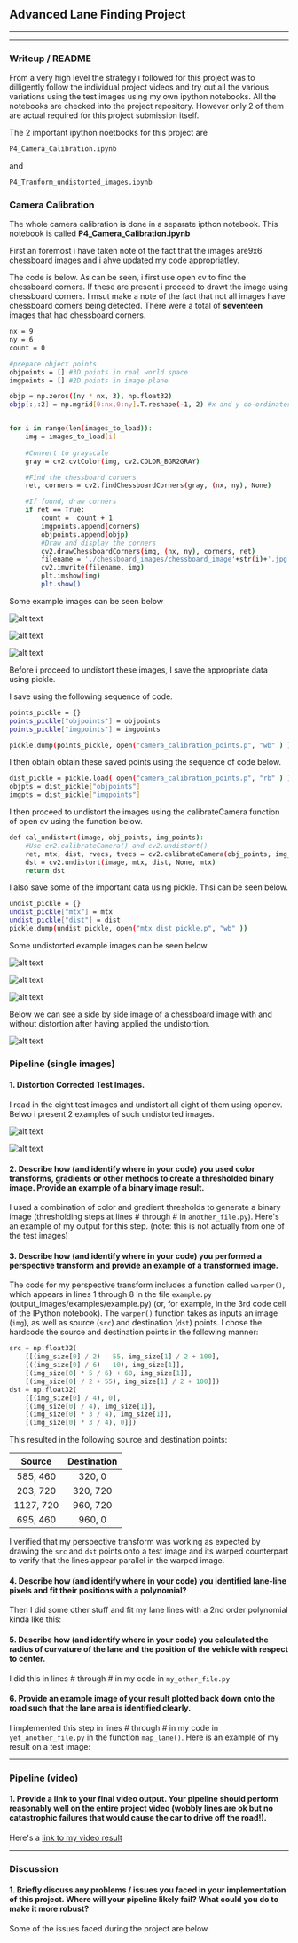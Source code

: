 ## Advanced Lane Finding Project


---

[//]: # (Image References)

[image1]: ./chessboard_images/chessboard_image1.jpg "Chessboard image 1"
[image2]: ./chessboard_images/chessboard_image2.jpg "Chessboard image 2"
[image3]: ./chessboard_images/chessboard_image17.jpg "Chessboard image 17"
[image4]: ./undistorted_chessboard_images/undistorted_chessboard_image6.jpg "Undistorted_ Chessboard image 6"
[image5]: ./undistorted_chessboard_images/undistorted_chessboard_image8.jpg "Undistorted_Chessboard image 8"
[image6]: ./undistorted_chessboard_images/undistorted_chessboard_image18.jpg "Undistorted_Chessboard image 17"
[image7]: ./output_images/combo_orig_undist_cb_image.jpg "Combo Chessboard image"
[image8]: ./undistorted_images/undist_image2.jpg "Undistorted image 1"
[image9]: ./undistorted_images/undist_image4.jpg "Undistorted image 2"
[video1]: ./output_videos/output_video.mp4 "Video"

---

### Writeup / README

From a very high level the strategy i followed for this project was to dilligently follow the individual project videos and try out all the various variations using the test images using my own ipython notebooks. All the notebooks are checked into the project repository. However only 2 of them are actual required for this project submission itself.

The 2 important ipython noetbooks for this project are

```sh
P4_Camera_Calibration.ipynb
```

and

```sh
P4_Tranform_undistorted_images.ipynb
```

### Camera Calibration

The whole camera calibration is done in a separate ipthon notebook. This notebook is called **P4_Camera_Calibration.ipynb**

First an foremost i have taken note of the fact that the images are9x6 chessboard images and i ahve updated my code appropriatley.

The code is below. As can be seen, i first use open cv to find the chessboard corners.
If these are present i proceed to drawt the image using chessboard corners. I msut make a note of the fact that not all images have chessboard corners being detected. There were a total of **seventeen** images that had chessboard corners.

```sh
nx = 9
ny = 6
count = 0

#prepare object points
objpoints = [] #3D points in real world space
imgpoints = [] #2D points in image plane

objp = np.zeros((ny * nx, 3), np.float32)
objp[:,:2] = np.mgrid[0:nx,0:ny].T.reshape(-1, 2) #x and y co-ordinates


for i in range(len(images_to_load)):
    img = images_to_load[i]
    
    #Convert to grayscale
    gray = cv2.cvtColor(img, cv2.COLOR_BGR2GRAY)

    #Find the chessboard corners
    ret, corners = cv2.findChessboardCorners(gray, (nx, ny), None)

    #If found, draw corners
    if ret == True:
        count =  count + 1
        imgpoints.append(corners)
        objpoints.append(objp)
        #Draw and display the corners
        cv2.drawChessboardCorners(img, (nx, ny), corners, ret)
        filename = './chessboard_images/chessboard_image'+str(i)+'.jpg'
        cv2.imwrite(filename, img)
        plt.imshow(img)
        plt.show()
```

Some example images can be seen below

![alt text][image1]


![alt text][image2]


![alt text][image3]



Before i proceed to undistort these images, I save the appropriate data using pickle.

I save using the following sequence of code.

```sh
points_pickle = {}
points_pickle["objpoints"] = objpoints
points_pickle["imgpoints"] = imgpoints

pickle.dump(points_pickle, open("camera_calibration_points.p", "wb" ) )
```

I then obtain obtain these saved points using the sequence of code below.

```sh
dist_pickle = pickle.load( open("camera_calibration_points.p", "rb" ) )
objpts = dist_pickle["objpoints"]
imgpts = dist_pickle["imgpoints"]
```

I then proceed to undistort the images using the calibrateCamera function of open cv using the function below.

```sh
def cal_undistort(image, obj_points, img_points):
    #Use cv2.calibrateCamera() and cv2.undistort()
    ret, mtx, dist, rvecs, tvecs = cv2.calibrateCamera(obj_points, img_points, image.shape[1::-1], None, None)
    dst = cv2.undistort(image, mtx, dist, None, mtx)
    return dst
```


I also save some of the important data using pickle. Thsi can be seen below.

```sh
undist_pickle = {}
undist_pickle["mtx"] = mtx
undist_pickle["dist"] = dist
pickle.dump(undist_pickle, open("mtx_dist_pickle.p", "wb" ))
```

Some undistorted example images can be seen below

![alt text][image4]


![alt text][image5]


![alt text][image6]


Below we can see a side by side image of a chessboard image with and without distortion after having applied the undistortion.

![alt text][image7]


### Pipeline (single images)

#### 1. Distortion Corrected Test Images.

I read in the eight test images and undistort all eight of them using opencv. Belwo i present 2 examples of such undistorted images.

![alt text][image8]


![alt text][image9]


#### 2. Describe how (and identify where in your code) you used color transforms, gradients or other methods to create a thresholded binary image.  Provide an example of a binary image result.

I used a combination of color and gradient thresholds to generate a binary image (thresholding steps at lines # through # in `another_file.py`).  Here's an example of my output for this step.  (note: this is not actually from one of the test images)



#### 3. Describe how (and identify where in your code) you performed a perspective transform and provide an example of a transformed image.

The code for my perspective transform includes a function called `warper()`, which appears in lines 1 through 8 in the file `example.py` (output_images/examples/example.py) (or, for example, in the 3rd code cell of the IPython notebook).  The `warper()` function takes as inputs an image (`img`), as well as source (`src`) and destination (`dst`) points.  I chose the hardcode the source and destination points in the following manner:

```python
src = np.float32(
    [[(img_size[0] / 2) - 55, img_size[1] / 2 + 100],
    [((img_size[0] / 6) - 10), img_size[1]],
    [(img_size[0] * 5 / 6) + 60, img_size[1]],
    [(img_size[0] / 2 + 55), img_size[1] / 2 + 100]])
dst = np.float32(
    [[(img_size[0] / 4), 0],
    [(img_size[0] / 4), img_size[1]],
    [(img_size[0] * 3 / 4), img_size[1]],
    [(img_size[0] * 3 / 4), 0]])
```

This resulted in the following source and destination points:

| Source        | Destination   | 
|:-------------:|:-------------:| 
| 585, 460      | 320, 0        | 
| 203, 720      | 320, 720      |
| 1127, 720     | 960, 720      |
| 695, 460      | 960, 0        |

I verified that my perspective transform was working as expected by drawing the `src` and `dst` points onto a test image and its warped counterpart to verify that the lines appear parallel in the warped image.



#### 4. Describe how (and identify where in your code) you identified lane-line pixels and fit their positions with a polynomial?

Then I did some other stuff and fit my lane lines with a 2nd order polynomial kinda like this:



#### 5. Describe how (and identify where in your code) you calculated the radius of curvature of the lane and the position of the vehicle with respect to center.

I did this in lines # through # in my code in `my_other_file.py`

#### 6. Provide an example image of your result plotted back down onto the road such that the lane area is identified clearly.

I implemented this step in lines # through # in my code in `yet_another_file.py` in the function `map_lane()`.  Here is an example of my result on a test image:



---

### Pipeline (video)

#### 1. Provide a link to your final video output.  Your pipeline should perform reasonably well on the entire project video (wobbly lines are ok but no catastrophic failures that would cause the car to drive off the road!).

Here's a [link to my video result](./output_videos/output_video.mp4)

---

### Discussion

#### 1. Briefly discuss any problems / issues you faced in your implementation of this project.  Where will your pipeline likely fail?  What could you do to make it more robust?


Some of the issues faced during the project are below.


